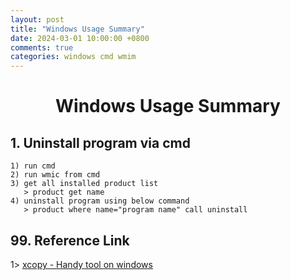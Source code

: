 ```yaml
---
layout: post
title: "Windows Usage Summary"
date: 2024-03-01 10:00:00 +0800
comments: true
categories: windows cmd wmim
---
```


# <center> Windows Usage Summary

## 1. Uninstall program via cmd
```
1) run cmd
2) run wmic from cmd
3) get all installed product list
   > product get name
4) uninstall program using below command
   > product where name="program name" call uninstall
```

## 99. Reference Link
1> [xcopy - Handy tool on windows](https://www.petefreitag.com/blog/xcopy-tool-windows/)


